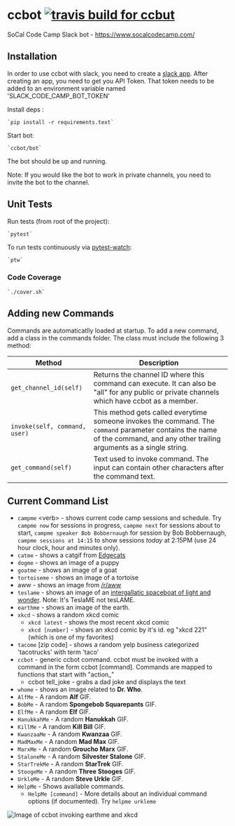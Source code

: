 # ccbot [![travis build for ccbut](https://api.travis-ci.org/hattan/ccbot.svg?branch=master)](https://travis-ci.org/hattan/ccbot)

SoCal Code Camp Slack bot - https://www.socalcodecamp.com/

## Installation

In order to use ccbot with slack, you need to create a [slack app](https://api.slack.com/apps?new_app=1). After creating an app, you need to get you API Token. That token needs to be added to an environment variable named 'SLACK_CODE_CAMP_BOT_TOKEN'

Install deps : 

    `pip install -r requirements.text` 

Start bot:

    `ccbot/bot`

The bot should be up and running.

Note: If you would like the bot to work in private channels, you need to invite the bot to the channel.

## Unit Tests

Run tests (from root of the project):

    `pytest` 

To run tests continuously via [pytest-watch](https://github.com/joeyespo/pytest-watch):

    `ptw`

### Code Coverage

    `./cover.sh`

## Adding new Commands

Commands are automaticatlly loaded at startup. To add a new command, add a class in the commands folder. The class must include
the following 3 method:

| Method | Description |
|---    |---    |
|`get_channel_id(self)`|Returns the channel ID where this command can execute. It can also be "all" for any public or private channels which have ccbot as a member.|
|`invoke(self, command, user)`| This method gets called everytime someone invokes the command. The `command` parameter contains the name of the command, and any other trailing arguments as a single string.|
|`get_command(self)`|Text used to invoke command. The input can contain other characters after the command text.|

## Current Command List

* `campme` &lt;verb&gt; - shows current code camp sessions and schedule. Try `campme now` for sessions in progress, `campme next` for sessions about to start, `campme speaker Bob Bobbernaugh` for session by Bob Bobbernaugh, `campme sessions at 14:15` to show sessions _today_ at 2:15PM (use 24 hour clock, hour and minutes only).
* `catme` - shows a catgif from [Edgecats](http://edgecats.net/)
* `dogme` - shows an image of a puppy
* `goatme` - shows an image of a goat
* `tortoiseme` - shows an image of a tortoise
* aww - shows an image from [/r/aww](https://www.reddit.com/r/aww/)
* `teslame` - shows an image of an [intergallatic spaceboat of light and wonder](http://theoatmeal.com/comics/tesla_model_s). Note: It's TeslaME not tesLAME.
* `earthme` - shows an image of the earth.
* `xkcd` - shows a random xkcd comic
  * `xkcd latest` - shows the most recent xkcd comic
  * `xkcd [number]` - shows an xkcd comic by it's id. eg "xkcd 221" (which is one of my favorites)
* `tacome` [zip code] - shows a random yelp business categorized 'tacotrucks' with term 'taco'
* `ccbot` - generic ccbot command. ccbot must be invoked with a command in the form ccbot [command]. Commands are mapped to functions that start with "action_"
  * ccbot tell_joke - grabs a dad joke and displays the text
* `whome` - shows an image related to __Dr. Who__.
* `AlfMe` - A random __Alf__ GIF.
* `BobMe` - A random __Spongebob Squarepants__ GIF.
* `ElfMe` - A random __Elf__ GIF.
* `HanukkahMe` - A random __Hanukkah__ GIF.
* `KillMe` - A random __Kill Bill__ GIF.
* `KwanzaaMe` - A random __Kwanzaa__ GIF.
* `MadMaxMe` - A random __Mad Max__ GIF.
* `MarxMe` - A random __Groucho Marx__ GIF.
* `StaloneMe` - A random __Silvester Stalone__ GIF.
* `StarTrekMe` - A random __StarTrek__ GIF.
* `StoogeMe` - A random __Three Stooges__ GIF.
* `UrkleMe` - A random __Steve Urkle__ GIF.
* `HelpMe` - Shows available commands. 
  * `HelpMe [command]` - More details about an individual command options (if documented). Try `helpme urkleme`


![Image of ccbot invoking earthme and xkcd](https://i.imgur.com/Pol1L0l.png)
